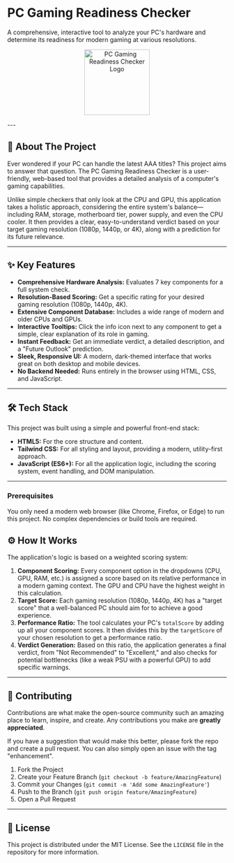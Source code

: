 # PC Gaming Readiness Checker

A comprehensive, interactive tool to analyze your PC's hardware and determine its readiness for modern gaming at various resolutions.

<p align="center">
  <img src="https://storage.googleapis.com/gemini-generative-ai-api-prod/images/81a4e12f-0029-430c-8833-a3a8d6333061" alt="PC Gaming Readiness Checker Logo" width="150">
</p>
---

## 📖 About The Project

Ever wondered if your PC can handle the latest AAA titles? This project aims to answer that question. The PC Gaming Readiness Checker is a user-friendly, web-based tool that provides a detailed analysis of a computer's gaming capabilities.

Unlike simple checkers that only look at the CPU and GPU, this application takes a holistic approach, considering the entire system's balance—including RAM, storage, motherboard tier, power supply, and even the CPU cooler. It then provides a clear, easy-to-understand verdict based on your target gaming resolution (1080p, 1440p, or 4K), along with a prediction for its future relevance.

---

## ✨ Key Features

- **Comprehensive Hardware Analysis:** Evaluates 7 key components for a full system check.
- **Resolution-Based Scoring:** Get a specific rating for your desired gaming resolution (1080p, 1440p, 4K).
- **Extensive Component Database:** Includes a wide range of modern and older CPUs and GPUs.
- **Interactive Tooltips:** Click the info icon next to any component to get a simple, clear explanation of its role in gaming.
- **Instant Feedback:** Get an immediate verdict, a detailed description, and a "Future Outlook" prediction.
- **Sleek, Responsive UI:** A modern, dark-themed interface that works great on both desktop and mobile devices.
- **No Backend Needed:** Runs entirely in the browser using HTML, CSS, and JavaScript.

---

## 🛠️ Tech Stack

This project was built using a simple and powerful front-end stack:

- **HTML5:** For the core structure and content.
- **Tailwind CSS:** For all styling and layout, providing a modern, utility-first approach.
- **JavaScript (ES6+):** For all the application logic, including the scoring system, event handling, and DOM manipulation.

---

### Prerequisites

You only need a modern web browser (like Chrome, Firefox, or Edge) to run this project. No complex dependencies or build tools are required.

## ⚙️ How It Works

The application's logic is based on a weighted scoring system:

1.  **Component Scoring:** Every component option in the dropdowns (CPU, GPU, RAM, etc.) is assigned a score based on its relative performance in a modern gaming context. The GPU and CPU have the highest weight in this calculation.
2.  **Target Score:** Each gaming resolution (1080p, 1440p, 4K) has a "target score" that a well-balanced PC should aim for to achieve a good experience.
3.  **Performance Ratio:** The tool calculates your PC's `totalScore` by adding up all your component scores. It then divides this by the `targetScore` of your chosen resolution to get a performance ratio.
4.  **Verdict Generation:** Based on this ratio, the application generates a final verdict, from "Not Recommended" to "Excellent," and also checks for potential bottlenecks (like a weak PSU with a powerful GPU) to add specific warnings.

---

## 🤝 Contributing

Contributions are what make the open-source community such an amazing place to learn, inspire, and create. Any contributions you make are **greatly appreciated**.

If you have a suggestion that would make this better, please fork the repo and create a pull request. You can also simply open an issue with the tag "enhancement".

1.  Fork the Project
2.  Create your Feature Branch (`git checkout -b feature/AmazingFeature`)
3.  Commit your Changes (`git commit -m 'Add some AmazingFeature'`)
4.  Push to the Branch (`git push origin feature/AmazingFeature`)
5.  Open a Pull Request

---

## 📄 License

This project is distributed under the MIT License. See the `LICENSE` file in the repository for more information.
